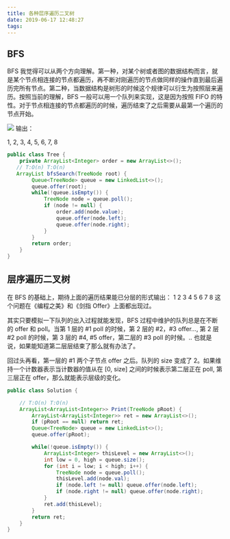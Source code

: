 ```yaml
---
title: 各种层序遍历二叉树
date: 2019-06-17 12:48:27
tags: 
---
```

## BFS 
BFS 我觉得可以从两个方向理解。第一种，对某个树或者图的数据结构而言，就是某个节点相连接的节点都遍历，再不断对刚遍历的节点做同样的操作直到最后遍历完所有节点。第二种，当数据结构是树形的时候这个规律可以衍生为按照层来遍历。按照当前的理解，BFS 一般可以用一个队列来实现，这是因为按照 FIFO 的特性。对于节点相连接的节点都遍历的时候，遍历结束了之后需要从最第一个遍历的节点开始。

![](https://gitee.com/razertory/razertory-statics/raw/master/razertory-me/photo-2.jpg)
输出：

1, 2, 3, 4, 5, 6, 7, 8

```Java
public class Tree {
    private ArrayList<Integer> order = new ArrayList<>();
   // T:O(n) T:O(n)
   ArrayList bfsSearch(TreeNode root) {
        Queue<TreeNode> queue = new LinkedList<>();
        queue.offer(root);
        while(!queue.isEmpty()) {
            TreeNode node = queue.poll();
            if (node != null) {
                order.add(node.value);
                queue.offer(node.left);
                queue.offer(node.right);
            }
        }
        return order;
    }
}
```

## 层序遍历二叉树
在 BFS 的基础上，期待上面的遍历结果能已分层的形式输出：
1
2 3
4 5 6
7 8
这个问题在《编程之美》和《剑指 Offer》上面都出现过。

其实只要模拟一下队列的出入过程就能发现，BFS 过程中维护的队列总是在不断的 offer 和 poll。当第 1 层的 #1 poll 的时候，第 2 层的 #2，#3 offer..., 第 2 层 #2 poll 的时候，第 3 层的 #4, #5 offer，第二层的 #3 poll 的时候。.. 也就是说，如果能知道第二层层结束了那么就有办法了。

回过头再看，第一层的 #1 两个子节点 offer 之后。队列的 size 变成了 2。如果维持一个计数器表示当计数器的值从在 [0, size] 之间的时候表示第二层正在 poll, 第三层正在 offer，那么就能表示层级的变化。

```java
public class Solution {

    // T:O(n) T:O(n)
    ArrayList<ArrayList<Integer>> Print(TreeNode pRoot) {
        ArrayList<ArrayList<Integer>> ret = new ArrayList<>();
        if (pRoot == null) return ret;
        Queue<TreeNode> queue = new LinkedList<>();
        queue.offer(pRoot);

        while(!queue.isEmpty()) {
            ArrayList<Integer> thisLevel = new ArrayList<>();
            int low = 0, high = queue.size();
            for (int i = low; i < high; i++) {
                TreeNode node = queue.poll();
                thisLevel.add(node.val);
                if (node.left != null) queue.offer(node.left);
                if (node.right != null) queue.offer(node.right);
            }
            ret.add(thisLevel);
        }
        return ret;
    }
}
```
